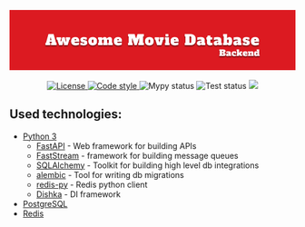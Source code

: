 ![Image](/assets/main_banner.png)

<p align="center">
    <a href="https://github.com/Awesome-Movie-Database/amdb-backend/blob/main/LICENSE" target="_blank">
        <img src="https://img.shields.io/github/license/Awesome-Movie-Database/amdb-backend" alt="License">
    </a>
    <a href="https://github.com/astral-sh/ruff">
        <img src="https://img.shields.io/badge/code_style-ruff-%236b00ff" alt="Code style">
    </a>
    <a>
        <img src="https://img.shields.io/github/actions/workflow/status/Awesome-Movie-Database/amdb-backend/lint.yaml?label=mypy" alt="Mypy status">
    </a>
    <a>
        <img src="https://img.shields.io/github/actions/workflow/status/Awesome-Movie-Database/amdb-backend/test.yaml?label=test"
        alt="Test status">
    </a>
    <a href="https://codecov.io/github/Awesome-Movie-Database/amdb-backend" >
        <img src="https://codecov.io/github/Awesome-Movie-Database/amdb-backend/graph/badge.svg?token=7JK9QG9N0X"/>
    </a>
</p>

## Used technologies:

* [Python 3](https://www.python.org/downloads/)
    * [FastAPI](https://github.com/tiangolo/fastapi) - Web framework for building APIs
    * [FastStream](https://github.com/airtai/faststream) - framework for building message queues
    * [SQLAlchemy](https://github.com/sqlalchemy/sqlalchemy) - Toolkit for building high level db integrations
    * [alembic](https://github.com/sqlalchemy/alembic) - Tool for writing db migrations
    * [redis-py](https://github.com/redis/redis-py) - Redis python client
    * [Dishka](https://github.com/reagento/dishka) - DI framework
* [PostgreSQL](https://www.postgresql.org/)
* [Redis](https://redis.io/)
